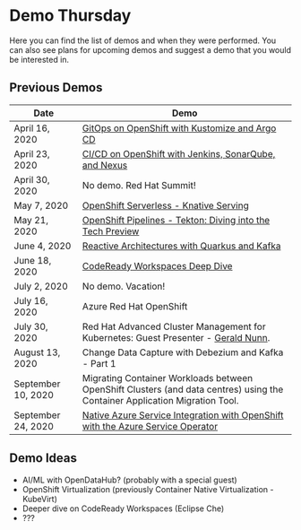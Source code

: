 # Demo Thursday

Here you can find the list of demos and when they were performed.  You can also see plans for upcoming demos and suggest a demo that you would be interested in.

## Previous Demos

| Date            | Demo                                                                                                             |
| --------------- | ---------------------------------------------------------------------------------------------------------------- |
| April 16, 2020  | [GitOps on OpenShift with Kustomize and Argo CD](https://github.com/demo-thursday/gitops-kustomize-argocd)       |
| April 23, 2020  | [CI/CD on OpenShift with Jenkins, SonarQube, and Nexus](https://github.com/demo-thursday/cicd-openshift-jenkins) |
| April 30, 2020  | No demo. Red Hat Summit!                                                                                         |
| May 7, 2020     | [OpenShift Serverless - Knative Serving](https://github.com/demo-thursday/openshift-serverless-knative-serving)  |
| May 21, 2020    | [OpenShift Pipelines - Tekton: Diving into the Tech Preview](https://github.com/demo-thursday/openshift-pipelines-tekton) |
| June 4, 2020    | [Reactive Architectures with Quarkus and Kafka](https://github.com/demo-thursday/quarkus-kafka-tekton) |
| June 18, 2020   | [CodeReady Workspaces Deep Dive](https://developers.redhat.com/products/codeready-workspaces/overview) |
| July 2, 2020    | No demo.  Vacation! |
| July 16, 2020   | Azure Red Hat OpenShift |
| July 30, 2020   | Red Hat Advanced Cluster Management for Kubernetes: Guest Presenter - [Gerald Nunn](https://github.com/gnunn1). |
| August 13, 2020 | Change Data Capture with Debezium and Kafka - Part 1 |
| September 10, 2020 | Migrating Container Workloads between OpenShift Clusters (and data centres) using the Container Application Migration Tool. |
| September 24, 2020 | [Native Azure Service Integration with OpenShift with the Azure Service Operator](https://github.com/demo-thursday/azure-service-operator) |

## Demo Ideas

* AI/ML with OpenDataHub? (probably with a special guest)
* OpenShift Virtualization (previously Container Native Virtualization - KubeVirt)
* Deeper dive on CodeReady Workspaces (Eclipse Che)
* ???
